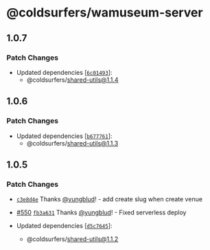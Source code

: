 # @coldsurfers/wamuseum-server

## 1.0.7

### Patch Changes

- Updated dependencies [[`6c01493`](https://github.com/coldsurfers/surfers-root/commit/6c0149357f0ca8c34d43e4a5b98476c5616adc03)]:
  - @coldsurfers/shared-utils@1.1.4

## 1.0.6

### Patch Changes

- Updated dependencies [[`b677761`](https://github.com/coldsurfers/surfers-root/commit/b67776103d8e893fbf4f5aa9a1a78ea0daf74b59)]:
  - @coldsurfers/shared-utils@1.1.3

## 1.0.5

### Patch Changes

- [`c3e8d4e`](https://github.com/coldsurfers/surfers-root/commit/c3e8d4e3ab33d3558c293728d555c7925ad1ea21) Thanks [@yungblud](https://github.com/yungblud)! - add create slug when create venue

- [#550](https://github.com/coldsurfers/surfers-root/pull/550) [`fb3a631`](https://github.com/coldsurfers/surfers-root/commit/fb3a631ad14aa3e10d7341a1d94e27d4eb22f631) Thanks [@yungblud](https://github.com/yungblud)! - Fixed serverless deploy

- Updated dependencies [[`d5c7645`](https://github.com/coldsurfers/surfers-root/commit/d5c7645d71ae509ebfe1dfcbe90ee600cbbc57b0)]:
  - @coldsurfers/shared-utils@1.1.2
